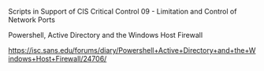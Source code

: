 Scripts in Support of CIS Critical Control 09  - Limitation and Control of Network Ports

Powershell, Active Directory and the Windows Host Firewall

https://isc.sans.edu/forums/diary/Powershell+Active+Directory+and+the+Windows+Host+Firewall/24706/

